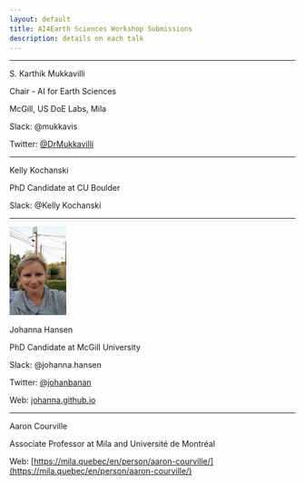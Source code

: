```yaml
---
layout: default
title: AI4Earth Sciences Workshop Submissions
description: details on each talk
---
```


---

S. Karthik Mukkavilli  

Chair - AI for Earth Sciences 

McGill, US DoE Labs, Mila   

Slack: @mukkavis   

Twitter: [@DrMukkavilli](https://twitter.com/DrMukkavilli)


---

Kelly Kochanski

PhD Candidate at CU Boulder

Slack: @Kelly Kochanski

---

<img src="https://github.com/ai4earthscience/iclr-2020-workshop/blob/master/images/jhansen.png" alt="jhansen" width="100"/>

Johanna Hansen

PhD Candidate at McGill University  

Slack: @johanna.hansen

Twitter: [@johanbanan](https://twitter.com/johanbanan)   

Web: [johanna.github.io](johannah.github.io)

---

Aaron Courville

Associate Professor at Mila and Université de Montréal  

Web: [https://mila.quebec/en/person/aaron-courville/](https://mila.quebec/en/person/aaron-courville/)
